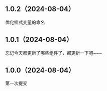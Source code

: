 ## 1.0.2（2024-08-04）
优化样式变量的命名
## 1.0.1（2024-08-04）
忘记今天都更新了哪些组件了，都更新一下吧~~~
## 1.0.0（2024-08-04）
第一次提交
